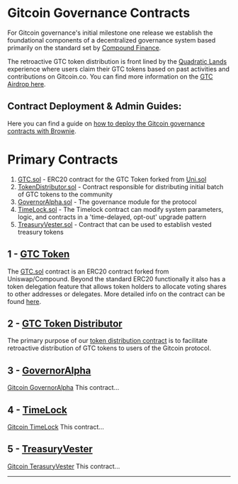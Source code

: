 # Gitcoin Governance Contracts   

For Gitcoin governance's initial milestone one release we establish the foundational components of a decentralized governance system based primarily on the standard set by [Compound Finance](https://github.com/compound-finance/compound-protocol/tree/v2.8.1). 

The retroactive GTC token distribution is front lined by the [Quadratic Lands](https://gitcoin.co/quadraticlands) experience where users claim their GTC tokens based on past activities and contributions on Gitcoin.co. You can find more information on the [GTC Airdrop here](./<link-to-article>). 

## Contract Deployment & Admin Guides: 

Here you can find a guide on [how to deploy the Gitcoin governance contracts with Brownie](DEPLOYMENT-GUIDE.md).

# Primary Contracts 

1) [GTC.sol](https://github.com/gitcoinco/governance/blob/main/contracts/GTA.sol) - ERC20 contract for the GTC Token forked from [Uni.sol](https://github.com/Uniswap/governance/blob/master/contracts/Uni.sol)
2) [TokenDistributor.sol](https://github.com/gitcoinco/governance/blob/main/contracts/TokenDistributor.sol) - Contract responsible for distributing initial batch of GTC tokens to the community  
3) [GovernorAlpha.sol](https://github.com/gitcoinco/governance/blob/main/contracts/GovernorAlpha.sol) - The governance module for the protocol
4) [TimeLock.sol](https://github.com/gitcoinco/governance/blob/main/contracts/Timelock.sol) -  The Timelock contract can modify system parameters, logic, and contracts in a 'time-delayed, opt-out' upgrade pattern 
5) [TreasuryVester.sol](https://github.com/gitcoinco/governance/blob/main/contracts/TreasuryVester.sol) - Contract that can be used to establish vested treasury tokens 


## 1 - [GTC Token](./GTC-TOKEN.md) 

The [GTC.sol](https://github.com/gitcoinco/governance/blob/main/contracts/GTA.sol) contract is an ERC20 contract forked from Uniswap/Compound. Beyond the standard ERC20 functionally it also has a token delegation feature that allows token holders to allocate voting shares to other addresses or delegates. More detailed info on the contract can be found [here](./GTC-TOKEN.md). 

## 2 - [GTC Token Distributor](./TOKEN-DISTRIBUTOR.md) 
The primary purpose of our [token distribution contract](https://github.com/gitcoinco/governance/blob/main/contracts/TokenDistributor.sol) is to facilitate retroactive distribution of GTC tokens to users of the Gitcoin protocol. 

## 3 - [GovernorAlpha](./ZACTODO.md)
[Gitcoin GovernorAlpha](https://github.com/gitcoinco/governance/blob/main/contracts/GovernorAlpha.sol) This contract... 

## 4 - [TimeLock](./ZACTODO.md)
[Gitcoin TimeLock](https://github.com/gitcoinco/governance/blob/main/contracts/Timelock.sol) This contract...

## 5 - [TreasuryVester](./ZACTODO.md)
[Gitcoin TerasuryVester](https://github.com/gitcoinco/governance/blob/main/contracts/TreasuryVester.sol) This contract... 

---





